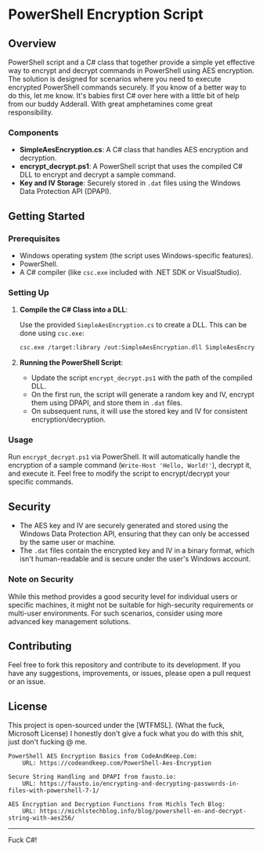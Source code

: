 # PowerShell Encryption Script

## Overview

PowerShell script and a C# class that together provide a simple yet effective way to encrypt and decrypt commands in PowerShell using AES encryption. The solution is designed for scenarios where you need to execute encrypted PowerShell commands securely.
If you know of a better way to do this, let me know. 
It's babies first C# over here with a little bit of help from our buddy Adderall.
With great amphetamines come great responsibility.

### Components

- **SimpleAesEncryption.cs**: A C# class that handles AES encryption and decryption.
- **encrypt_decrypt.ps1**: A PowerShell script that uses the compiled C# DLL to encrypt and decrypt a sample command.
- **Key and IV Storage**: Securely stored in `.dat` files using the Windows Data Protection API (DPAPI).

## Getting Started

### Prerequisites

- Windows operating system (the script uses Windows-specific features).
- PowerShell.
- A C# compiler (like `csc.exe` included with .NET SDK or VisualStudio).

### Setting Up

1. **Compile the C# Class into a DLL**: 
   
   Use the provided `SimpleAesEncryption.cs` to create a DLL. This can be done using `csc.exe`:

   ```bash
   csc.exe /target:library /out:SimpleAesEncryption.dll SimpleAesEncryption.cs
   ```

2. **Running the PowerShell Script**:

   - Update the script `encrypt_decrypt.ps1` with the path of the compiled DLL.
   - On the first run, the script will generate a random key and IV, encrypt them using DPAPI, and store them in `.dat` files.
   - On subsequent runs, it will use the stored key and IV for consistent encryption/decryption.

### Usage

Run `encrypt_decrypt.ps1` via PowerShell. It will automatically handle the encryption of a sample command (`Write-Host 'Hello, World!'`), decrypt it, and execute it. Feel free to modify the script to encrypt/decrypt your specific commands.

## Security

- The AES key and IV are securely generated and stored using the Windows Data Protection API, ensuring that they can only be accessed by the same user or machine.
- The `.dat` files contain the encrypted key and IV in a binary format, which isn't human-readable and is secure under the user's Windows account.

### Note on Security

While this method provides a good security level for individual users or specific machines, it might not be suitable for high-security requirements or multi-user environments. For such scenarios, consider using more advanced key management solutions.

## Contributing

Feel free to fork this repository and contribute to its development. If you have any suggestions, improvements, or issues, please open a pull request or an issue.

## License

This project is open-sourced under the [WTFMSL]. (What the fuck, Microsoft License)
I honestly don't give a fuck what you do with this shit, just don't fucking @ me.

    PowerShell AES Encryption Basics from CodeAndKeep.Com:
        URL: https://codeandkeep.com/PowerShell-Aes-Encryption

    Secure String Handling and DPAPI from fausto.io:
        URL: https://fausto.io/encrypting-and-decrypting-passwords-in-files-with-powershell-7-1/

    AES Encryption and Decryption Functions from Michls Tech Blog:
        URL: https://michlstechblog.info/blog/powershell-en-and-decrypt-string-with-aes256/

---

Fuck C#! 



